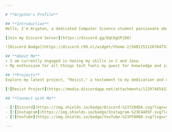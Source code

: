 ```yaml
---

# **Arypton's Profile**

## **Introduction**
Hello, I'm Arypton, a dedicated Computer Science student passionate about technology and programming. Welcome to my profile on Discord.

[Join my Discord Server](https://discord.gg/9qC6gSPj88)

![Discord Badge](https://discord.c99.nl/widget/theme-2/560115112078475266.png)

## **About Me**
- I am currently engaged in honing my skills in C and Java.
- My enthusiasm for all things tech fuels my quest for knowledge and innovation.

## **Projects**
Explore my latest project, "Resist," a testament to my dedication and creativity.

[![Resist Project](https://media.discordapp.net/attachments/1129748543222059029/1169237406067736627/image.png?ex=6554ac30&is=65423730&hm=af714b0e1f66681e0fa63002adb62b72b9733733dc50c81de3cbad074fc83bc7&=&width=1440&height=178)](https://discord.gg/9qC6gSPj88)

## **Connect with Me**

- [![Discord](https://img.shields.io/badge/Discord-%237289DA.svg?logo=discord&logoColor=white)](https://discord.com/users/560115112078475266)
- [![Instagram](https://img.shields.io/badge/Instagram-%23E4405F.svg?logo=Instagram&logoColor=white)](https://instagram.com/ig_arypton)
- [![YouTube](https://img.shields.io/badge/YouTube-%23FF0000.svg?logo=YouTube&logoColor=white)]([Your YouTube Channel URL](https://www.youtube.com/@arypton.))

---
```

